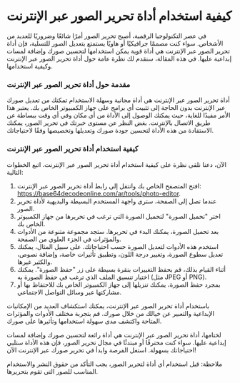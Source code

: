 كيفية استخدام أداة تحرير الصور عبر الإنترنت
===========================================

في عصر التكنولوجيا الرقمية، أصبح تحرير الصور أمرًا شائعًا وضروريًا للعديد من الأشخاص. سواء كنت مصممًا جرافيكيًا أو هاويًا يستمتع بتعديل الصور للتسلية، فإن أداة تحرير الصور عبر الإنترنت هي أداة قوية يمكن استخدامها لتحسين صورك وإضافة لمسات إبداعية عليها. في هذه المقالة، سنقدم لك نظرة عامة حول أداة تحرير الصور عبر الإنترنت وكيفية استخدامها.

### مقدمة حول أداة تحرير الصور عبر الإنترنت

أداة تحرير الصور عبر الإنترنت هي أداة مجانية وسهلة الاستخدام تمكنك من تعديل صورك عبر الإنترنت بدون الحاجة إلى تثبيت أي برامج على جهاز الكمبيوتر الخاص بك. يعتبر هذا الأمر مفيدًا للغاية، حيث يمكنك الوصول إلى الأداة من أي مكان وفي أي وقت ببساطة عن طريق الاتصال بالإنترنت. بغض النظر عن مستوى خبرتك في تحرير الصور، يمكنك الاستفادة من هذه الأداة لتحسين جودة صورك وتعديلها وتخصيصها وفقًا لاحتياجاتك.

### كيفية استخدام أداة تحرير الصور عبر الإنترنت

الآن، دعنا نلقي نظرة على كيفية استخدام أداة تحرير الصور عبر الإنترنت. اتبع الخطوات التالية:

1. افتح المتصفح الخاص بك وانتقل إلى رابط أداة تحرير الصور عبر الإنترنت: <https://base64decodeonline.com/ar/tools/photo-editor>.
2. عندما تصل إلى الصفحة، سترى واجهة المستخدم البسيطة والبديهية لأداة تحرير الصور.
3. اختر "تحميل الصورة" لتحميل الصورة التي ترغب في تحريرها من جهاز الكمبيوتر الخاص بك.
4. بعد تحميل الصورة، يمكنك البدء في تحريرها. ستجد مجموعة متنوعة من الأدوات والمؤثرات في الجزء العلوي من الصفحة.
5. استخدم هذه الأدوات لتعديل الصورة حسب احتياجاتك. على سبيل المثال، يمكنك تعديل سطوع الصورة، وتغيير درجة اللون، وتطبيق تأثيرات خاصة، وإضافة نصوص، والكثير غيرها.
6. أثناء القيام بذلك، قم بحفظ التغييرات بنقرة بسيطة على زر "حفظ الصورة". يمكنك اختيار تنسيق الملف الذي ترغب في حفظ الصورة به (مثل JPEG أو PNG).
7. بمجرد حفظ الصورة، يمكنك تنزيلها إلى جهاز الكمبيوتر الخاص بك للاحتفاظ بها أو مشاركتها عبر وسائل التواصل الاجتماعي.

باستخدام أداة تحرير الصور عبر الإنترنت، يمكنك استكشاف العديد من الإمكانيات الإبداعية والتعبير عن خيالك من خلال صورك. قم بتجربة مختلف الأدوات والمؤثرات المتاحة واكتشف مدى سهولة استخدامها وتأثيرها على صورك.

لختامها، أداة تحرير الصور عبر الإنترنت هي أداة رائعة لتحسين صورك وإضافة لمسات إبداعية عليها. سواء كنت محترفًا أو مبتدئًا في مجال تحرير الصور، فإن هذه الأداة ستلبي احتياجاتك بسهولة. استغل الفرصة وابدأ في تحرير صورك عبر الإنترنت الآن!

ملاحظة: قبل استخدام أي أداة لتحرير الصور، يجب التأكد من حقوق النشر والاستخدام المناسب للصور التي تقوم بتحريرها.